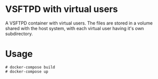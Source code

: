 # VSFTPD with virtual users #
A VSFTPD container with virtual users. The files are stored in
a volume shared with the host system, with each virtual user
having it's own subdirectory.

# Usage #
```
# docker-compose build
# docker-compose up
```

